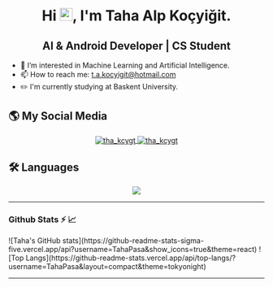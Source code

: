 <h1 align="center"> Hi <img src="https://media.giphy.com/media/hvRJCLFzcasrR4ia7z/giphy.gif" width="25" height="25">, I'm Taha Alp Koçyiğit.</h1>
<h2 align="center">AI & Android Developer | CS Student</h2>

- 👀 I’m interested in Machine Learning and Artificial Intelligence.
- 📫 How to reach me: t.a.kocyigit@hotmail.com
- ✏️ I'm currently studying at Baskent University.

## 🌎 My Social Media
<p align="center">
        <a href="https://linkedin.com/in/tha-kcygt" target="blank">
        <img align="center" src="https://skillicons.dev/icons?i=linkedin" alt="tha_kcygt"/>
    </a>
    <a href="https://stackoverflow.com/users/14859782" target="blank">
        <img align="center" src="https://skillicons.dev/icons?i=stackoverflow" alt="tha_kcygt"/>
    </a>
</p>

## 🛠 Languages
<p align="center">
  <a href="https://skillicons.dev">
    <img src="https://skillicons.dev/icons?i=git,py,cpp,c,kotlin,flutter,solidity" />
  </a>
</p>

<hr>
<p align="left">
<h3>Github Stats ⚡ 📈</h3>
![Taha's GitHub stats](https://github-readme-stats-sigma-five.vercel.app/api?username=TahaPasa&show_icons=true&theme=react) ![Top Langs](https://github-readme-stats.vercel.app/api/top-langs/?username=TahaPasa&layout=compact&theme=tokyonight) 
</p>
<hr>

